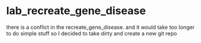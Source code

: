 # lab_recreate_gene_disease
there is a conflict in the recreate_gene_disease. and it would take too longer to do simple stuff so I decided to take dirty and create a new git repo
